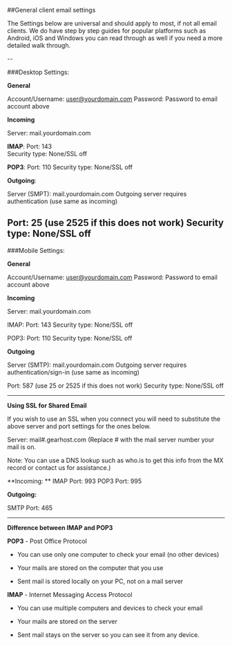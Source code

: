 ##General client email settings

The Settings below are universal and should apply to most, if not all email clients.  We do have step by step guides for popular platforms such as Android, iOS and Windows you can read through as well if you need a more detailed walk through. 

-- 

###Desktop Settings:


**General**

Account/Username: user@yourdomain.com Password: Password to email account above

**Incoming**

Server: mail.yourdomain.com

**IMAP**: 
Port: 143  
Security type: None/SSL off    

**POP3**: 
Port: 110
Security type: None/SSL off

**Outgoing**:

Server (SMPT): mail.yourdomain.com
Outgoing server requires authentication (use same as incoming)

Port: 25 (use 2525 if this does not work)
Security type: None/SSL off
 ---

###Mobile Settings:


**General**

Account/Username: user@yourdomain.com Password: Password to email account above

**Incoming**

Server: mail.yourdomain.com

IMAP:
Port: 143 
Security type: None/SSL off

POP3:
Port: 110 
Security type: None/SSL off

**Outgoing**

Server (SMTP): mail.yourdomain.com
Outgoing server requires authentication/sign-in (use same as incoming)

Port: 587 (use 25 or 2525 if this does not work)
Security type: None/SSL off
 
---
**Using SSL for Shared Email**

If you wish to use an SSL when you connect you will need to substitute the above server and port settings for the ones below.

 

Server: mail#.gearhost.com (Replace # with the mail server number your mail is on.

Note: You can use a DNS lookup such as who.is to get this info from the MX record or contact us for assistance.)

**Incoming:
**
IMAP Port: 993 
POP3 Port: 995


**Outgoing:**

SMTP Port: 465


----------
**Difference between IMAP and POP3**

**POP3** - Post Office Protocol

- You can use only one computer to check your email (no other devices)
 
- Your mails are stored on the computer that you use

- Sent mail is stored locally on your PC, not on a mail server


**IMAP** - Internet Messaging Access Protocol

- You can use multiple computers and devices to check your email

- Your mails are stored on the server

- Sent mail stays on the server so you can see it from any device.

